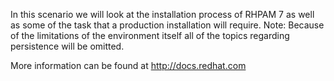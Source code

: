
In this scenario we will look at the installation process of RHPAM 7 as well as some of  the task that a production installation will require.
Note: Because of the limitations of the environment itself all of the topics regarding persistence will be omitted.


More information can be found at http://docs.redhat.com




